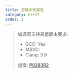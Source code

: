 ```yaml
---
title: 忽略未知属性
category: C++17
order: 2
---
```


> 编译器支持最低版本要求:
> * GCC: Yes
> * MSVC: 
> * Clang: 3.9
>
> 提案: [P0283R2](http://wg21.link/p0283r2)
